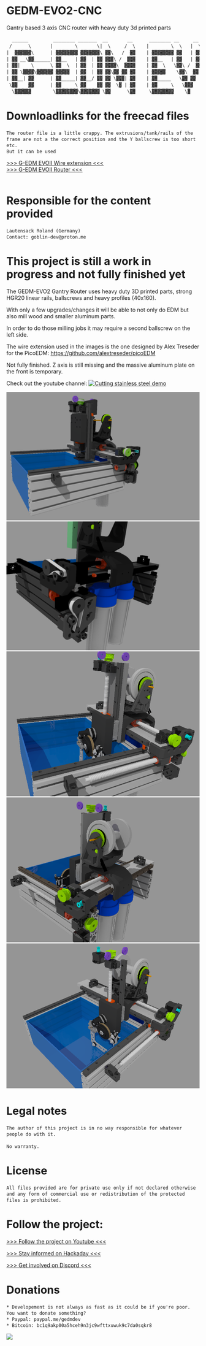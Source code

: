 # GEDM-EVO2-CNC
Gantry based 3 axis CNC router with heavy duty 3d printed parts


```diff
  ______         ________ _______  __       __      ________ __     __  ______       ______ ______ 
 /      \       |        \       \|  \     /  \    |        \  \   |  \/      \     |      \      \
|  ▓▓▓▓▓▓\      | ▓▓▓▓▓▓▓▓ ▓▓▓▓▓▓▓\ ▓▓\   /  ▓▓    | ▓▓▓▓▓▓▓▓ ▓▓   | ▓▓  ▓▓▓▓▓▓\     \▓▓▓▓▓▓\▓▓▓▓▓▓
| ▓▓ __\▓▓______| ▓▓__   | ▓▓  | ▓▓ ▓▓▓\ /  ▓▓▓    | ▓▓__   | ▓▓   | ▓▓ ▓▓  | ▓▓      | ▓▓   | ▓▓  
| ▓▓|    \      \ ▓▓  \  | ▓▓  | ▓▓ ▓▓▓▓\  ▓▓▓▓    | ▓▓  \   \▓▓\ /  ▓▓ ▓▓  | ▓▓      | ▓▓   | ▓▓  
| ▓▓ \▓▓▓▓\▓▓▓▓▓▓ ▓▓▓▓▓  | ▓▓  | ▓▓ ▓▓\▓▓ ▓▓ ▓▓    | ▓▓▓▓▓    \▓▓\  ▓▓| ▓▓  | ▓▓      | ▓▓   | ▓▓  
| ▓▓__| ▓▓      | ▓▓_____| ▓▓__/ ▓▓ ▓▓ \▓▓▓| ▓▓    | ▓▓_____   \▓▓ ▓▓ | ▓▓__/ ▓▓     _| ▓▓_ _| ▓▓_ 
 \▓▓    ▓▓      | ▓▓     \ ▓▓    ▓▓ ▓▓  \▓ | ▓▓    | ▓▓     \   \▓▓▓   \▓▓    ▓▓    |   ▓▓ \   ▓▓ \
  \▓▓▓▓▓▓        \▓▓▓▓▓▓▓▓\▓▓▓▓▓▓▓ \▓▓      \▓▓     \▓▓▓▓▓▓▓▓    \▓     \▓▓▓▓▓▓      \▓▓▓▓▓▓\▓▓▓▓▓▓
```


# Downloadlinks for the freecad files
    The router file is a little crappy. The extrusions/tank/rails of the frame are not a the correct position and the Y ballscrew is too short etc.
    But it can be used


[>>> G-EDM EVOII Wire extension <<<](https://drive.google.com/file/d/1ZBrTBwRvTHIMtCySQIoWtpVMdJbfWR3E/view)
</br>
[>>> G-EDM EVOII Router <<<](https://drive.google.com/file/d/1OkYVYsVrToy4-q0G6XMzgWKsSyYXRRj4/view)
</br>
</br>


# Responsible for the content provided
    Lautensack Roland (Germany)
    Contact: goblin-dev@proton.me





# This project is still a work in progress and not fully finished yet

The GEDM-EVO2 Gantry Router uses heavy duty 3D printed parts, strong HGR20 linear rails, ballscrews and heavy profiles (40x160).

With only a few upgrades/changes it will be able to not only do EDM but also mill wood and smaller aluminum parts.

In order to do those milling jobs it may require a second ballscrew on the left side.

The wire extension used in the images is the one designed by Alex Treseder for the PicoEDM:
https://github.com/alextreseder/picoEDM

Not fully finished. Z axis is still missing and the massive aluminum plate on the front is temporary.

Check out the youtube channel:
[![Cutting stainless steel demo](https://img.youtube.com/vi/4GycnoLOGnc/maxresdefault.jpg)](https://youtu.be/4GycnoLOGnc)



<img src="./media/images/model-5.png">

<img src="./media/images/model-4.png">

<img src="./media/images/model-1.png">

<img src="./media/images/model-2.png">

<img src="./media/images/model-3.png">





# Legal notes

    The author of this project is in no way responsible for whatever people do with it.

    No warranty. 





# License

    All files provided are for private use only if not declared otherwise and any form of commercial use or redistribution of the protected files is prohibited. 
    


    
    
# Follow the project:

[>>> Follow the project on Youtube <<<](https://www.youtube.com/@G-EDM/videos)

[>>> Stay informed on Hackaday <<<](https://hackaday.io/project/190371-g-edm)

[>>> Get involved on Discord <<<](https://discord.gg/9cTsyDkEbe)





# Donations

    * Developement is not always as fast as it could be if you're poor. You want to donate something? 
    * Paypal: paypal.me/gedmdev
    * Bitcoin: bc1q9akp00a5hceh9n3jc9wfttxuwuk9c7da0sqkr8
    
<img src="https://raw.githubusercontent.com/G-EDM/G-EDM/main/images/artwork/donations/donate.png">

